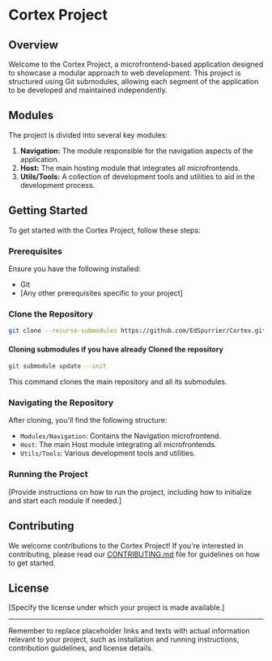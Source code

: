 # Cortex Project

## Overview

Welcome to the Cortex Project, a microfrontend-based application designed to showcase a modular approach to web development. This project is structured using Git submodules, allowing each segment of the application to be developed and maintained independently.

## Modules

The project is divided into several key modules:

1. **Navigation:** The module responsible for the navigation aspects of the application.
2. **Host:** The main hosting module that integrates all microfrontends.
3. **Utils/Tools:** A collection of development tools and utilities to aid in the development process.

## Getting Started

To get started with the Cortex Project, follow these steps:

### Prerequisites

Ensure you have the following installed:
- Git
- [Any other prerequisites specific to your project]

### Clone the Repository

```bash
git clone --recurse-submodules https://github.com/EdSpurrier/Cortex.git
```

#### Cloning submodules if you have already Cloned the repository

```bash
git submodule update --init
```






This command clones the main repository and all its submodules.

### Navigating the Repository

After cloning, you'll find the following structure:

- `Modules/Navigation`: Contains the Navigation microfrontend.
- `Host`: The main Host module integrating all microfrontends.
- `Utils/Tools`: Various development tools and utilities.

### Running the Project

[Provide instructions on how to run the project, including how to initialize and start each module if needed.]

## Contributing

We welcome contributions to the Cortex Project! If you're interested in contributing, please read our [CONTRIBUTING.md](CONTRIBUTING.md) file for guidelines on how to get started.

## License

[Specify the license under which your project is made available.]

---

Remember to replace placeholder links and texts with actual information relevant to your project, such as installation and running instructions, contribution guidelines, and license details.
